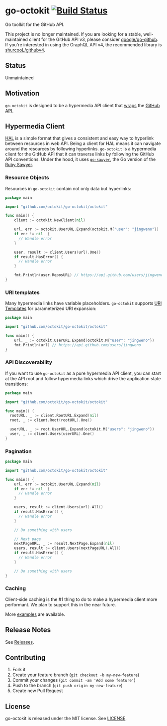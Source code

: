 # go-octokit [![Build Status](https://travis-ci.org/octokit/go-octokit.png?branch=master)](https://travis-ci.org/octokit/go-octokit)

Go toolkit for the GitHub API.

This project is no longer maintained. If you are looking for a stable, well-maintained client for the GitHub API v3, 
please consider [google/go-github](https://github.com/google/go-github).  If you're interested in using the 
GraphQL API v4, the recommended library is [shurcooL/githubv4](https://github.com/shurcooL/githubv4).

## Status

Unmaintained

## Motivation

`go-octokit` is designed to be a hypermedia API client that [wraps](http://wynnnetherland.com/journal/what-makes-a-good-api-wrapper) the [GitHub API](http://developer.github.com/).

## Hypermedia Client

[HAL](http://tools.ietf.org/html/draft-kelly-json-hal) is a simple format that gives a consistent and easy way to hyperlink between resources in web API.
Being a client for HAL means it can navigate around the resources by following hyperlinks.
`go-octokit` is a hypermedia client for the GitHub API that it can traverse links by following the GitHub API conventions.
Under the hood, it uses [`go-sawyer`](https://github.com/lostisland/go-sawyer), the Go version of the [Ruby Sawyer](https://github.com/lostisland/sawyer).

### Resource Objects

Resources in `go-octokit` contain not only data but hyperlinks:

```go
package main

import "github.com/octokit/go-octokit/octokit"

func main() {
    client := octokit.NewClient(nil)

    url, err := octokit.UserURL.Expand(octokit.M{"user": "jingweno"})
    if err != nil  {
      // Handle error
    }

    user, result := client.Users(url).One()
    if result.HasError() {
      // Handle error
    }

    fmt.Println(user.ReposURL) // https://api.github.com/users/jingweno/repos
}
```

### URI templates

Many hypermedia links have variable placeholders. `go-octokit` supports [URI Templates](http://tools.ietf.org/html/rfc6570) for parameterized URI expansion:

```go
package main

import "github.com/octokit/go-octokit/octokit"

func main() {
    url, _ := octokit.UserURL.Expand(octokit.M{"user": "jingweno"})
    fmt.Println(url) // https://api.github.com/users/jingweno
}
```

### API Discoverability

If you want to use `go-octokit` as a pure hypermedia API client, you can
start at the API root and follow hypermedia links which drive the application state transitions:

```go
package main

import "github.com/octokit/go-octokit/octokit"

func main() {
  rootURL, _ := client.RootURL.Expand(nil)
  root, _ := client.Root(rootURL).One()

  userURL, _ := root.UserURL.Expand(octokit.M{"users": "jingweno"})
  user, _ := client.Users(userURL).One()
}
```

### Pagination

```go
package main

import "github.com/octokit/go-octokit/octokit"

func main() {
    url, err := octokit.UserURL.Expand(nil)
    if err != nil  {
      // Handle error
    }

    users, result := client.Users(url).All()
    if result.HasError() {
      // Handle error
    }

    // Do something with users

    // Next page
    nextPageURL, _ := result.NextPage.Expand(nil)
    users, result := client.Users(nextPageURL).All()
    if result.HasError() {
      // Handle error
    }

    // Do something with users
}

```

### Caching

Client-side caching is the #1 thing to do to make a hypermedia client more performant.
We plan to support this in the near future.

More [examples](https://github.com/octokit/go-octokit/blob/master/examples/example.go) are available.

## Release Notes

See [Releases](https://github.com/octokit/go-octokit/releases).

## Contributing

1. Fork it
2. Create your feature branch (`git checkout -b my-new-feature`)
3. Commit your changes (`git commit -am 'Add some feature'`)
4. Push to the branch (`git push origin my-new-feature`)
5. Create new Pull Request

## License

go-octokit is released under the MIT license. See
[LICENSE](https://github.com/octokit/go-octokit/blob/master/LICENSE).
